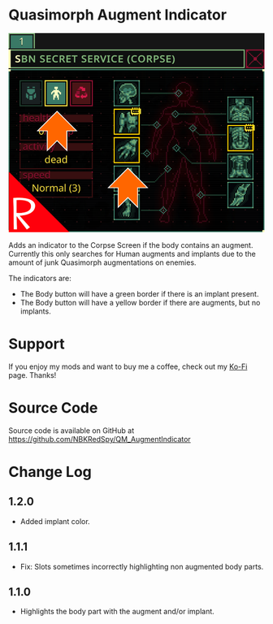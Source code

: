 # Quasimorph Augment Indicator

![thumbnail icon](media/thumbnail.png)

Adds an indicator to the Corpse Screen if the body contains an augment.
Currently this only searches for Human augments and implants due to the amount of junk Quasimorph augmentations on enemies.

The indicators are:
* The Body button will have a green border if there is an implant present.
* The Body button will have a yellow border if there are augments, but no implants.

# Support
If you enjoy my mods and want to buy me a coffee, check out my [Ko-Fi](https://ko-fi.com/nbkredspy71915) page.
Thanks!

# Source Code
Source code is available on GitHub at https://github.com/NBKRedSpy/QM_AugmentIndicator

# Change Log

## 1.2.0
* Added implant color.

## 1.1.1
* Fix: Slots sometimes incorrectly highlighting non augmented body parts.

## 1.1.0
* Highlights the body part with the augment and/or implant.
